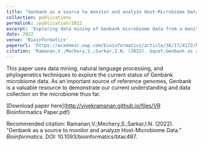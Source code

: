 ```yaml
---
title: "Genbank as a source to monitor and analyze Host-Microbiome Data"
collection: publications
permalink: /publication/2022
excerpt: 'Exploring data mining of Genbank microbiome data from a monitoring perspective'
date: 2022
venue: 'Bioinformatics'
paperurl: 'https://academic.oup.com/bioinformatics/article/38/17/4172/6633928?login=true'
citation: 'Ramanan,V.;Mechery,S.;Sarkar,I.N. (2022). &quot;Genbank as a source to monitor and analyze Host-Microbiome Data.&quot; <i>Bioinformatics</i>. DOI: 10.1093/bioinformatics/btac487'
---
```

This paper uses data mining, natural language processing, and phylogenetics techniques to explore the current status of Genbank microbiome data. As an important source of reference genomes, Genbank is a valuable resource to demonstrate our current understanding and data collection on the microbiome thus far. 

[Download paper here](http://vivekramanan.github.io/files/VR Bioinformatics Paper.pdf)

Recommended citation: Ramanan,V.;Mechery,S.;Sarkar,I.N. (2022). "Genbank as a source to monitor and analyze Host-Microbiome Data." <i>Bioinformatics</i>. DOI: 10.1093/bioinformatics/btac487.
